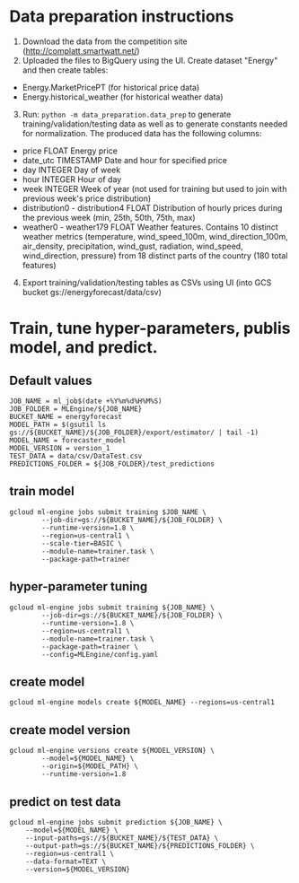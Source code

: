 # Data preparation instructions

1. Download the data from the competition site (http://complatt.smartwatt.net/)
2. Uploaded the files to BigQuery using the UI. Create dataset "Energy" and then create tables:
* Energy.MarketPricePT (for historical price data)
* Energy.historical_weather  (for historical weather data)
3. Run: ```python -m data_preparation.data_prep``` to generate training/validation/testing data as well as to generate constants needed for normalization. The produced data has the following columns:
* price	FLOAT	Energy price
* date_utc	TIMESTAMP	Date and hour for specified price
* day	INTEGER	Day of week
* hour	INTEGER	Hour of day
* week	INTEGER	Week of year (not used for training but used to join with previous week's price distribution)
* distribution0 - distribution4	FLOAT	Distribution of hourly prices during the previous week (min, 25th, 50th, 75th, max)
* weather0 - weather179	FLOAT	Weather features. Contains 10 distinct weather metrics (temperature, wind_speed_100m, wind_direction_100m, air_density, precipitation, wind_gust, radiation, wind_speed, wind_direction, pressure) from 18 distinct parts of the country (180 total features)
4. Export training/validation/testing tables as CSVs using UI (into GCS bucket gs://energyforecast/data/csv)

# Train, tune hyper-parameters, publis model, and predict.

## Default values
```
JOB_NAME = ml_job$(date +%Y%m%d%H%M%S)
JOB_FOLDER = MLEngine/${JOB_NAME}
BUCKET_NAME = energyforecast
MODEL_PATH = $(gsutil ls gs://${BUCKET_NAME}/${JOB_FOLDER}/export/estimator/ | tail -1)
MODEL_NAME = forecaster_model
MODEL_VERSION = version_1
TEST_DATA = data/csv/DataTest.csv
PREDICTIONS_FOLDER = ${JOB_FOLDER}/test_predictions
```

## train model
```
gcloud ml-engine jobs submit training $JOB_NAME \
        --job-dir=gs://${BUCKET_NAME}/${JOB_FOLDER} \
        --runtime-version=1.8 \
        --region=us-central1 \
        --scale-tier=BASIC \
        --module-name=trainer.task \
        --package-path=trainer
```

## hyper-parameter tuning
```
gcloud ml-engine jobs submit training ${JOB_NAME} \
        --job-dir=gs://${BUCKET_NAME}/${JOB_FOLDER} \
        --runtime-version=1.8 \
        --region=us-central1 \
        --module-name=trainer.task \
        --package-path=trainer \
        --config=MLEngine/config.yaml
```

## create model
```
gcloud ml-engine models create ${MODEL_NAME} --regions=us-central1
```

## create model version
```
gcloud ml-engine versions create ${MODEL_VERSION} \
        --model=${MODEL_NAME} \
        --origin=${MODEL_PATH} \
        --runtime-version=1.8
```

## predict on test data
```
gcloud ml-engine jobs submit prediction ${JOB_NAME} \
    --model=${MODEL_NAME} \
    --input-paths=gs://${BUCKET_NAME}/${TEST_DATA} \
    --output-path=gs://${BUCKET_NAME}/${PREDICTIONS_FOLDER} \
    --region=us-central1 \
    --data-format=TEXT \
    --version=${MODEL_VERSION}
```